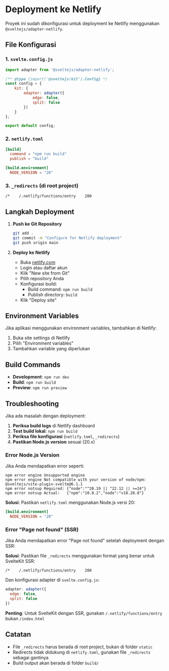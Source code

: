 # Deployment ke Netlify

Proyek ini sudah dikonfigurasi untuk deployment ke Netlify menggunakan `@sveltejs/adapter-netlify`.

## File Konfigurasi

### 1. `svelte.config.js`
```javascript
import adapter from '@sveltejs/adapter-netlify';

/** @type {import('@sveltejs/kit').Config} */
const config = {
	kit: {
		adapter: adapter({
			edge: false,
			split: false
		})
	}
};

export default config;
```

### 2. `netlify.toml`
```toml
[build]
  command = "npm run build"
  publish = "build"

[build.environment]
  NODE_VERSION = "20"
```

### 3. `_redirects` (di root project)
```
/*    /.netlify/functions/entry    200
```

## Langkah Deployment

1. **Push ke Git Repository**
   ```bash
   git add .
   git commit -m "Configure for Netlify deployment"
   git push origin main
   ```

2. **Deploy ke Netlify**
   - Buka [netlify.com](https://netlify.com)
   - Login atau daftar akun
   - Klik "New site from Git"
   - Pilih repository Anda
   - Konfigurasi build:
     - Build command: `npm run build`
     - Publish directory: `build`
   - Klik "Deploy site"

## Environment Variables

Jika aplikasi menggunakan environment variables, tambahkan di Netlify:
1. Buka site settings di Netlify
2. Pilih "Environment variables"
3. Tambahkan variable yang diperlukan

## Build Commands

- **Development**: `npm run dev`
- **Build**: `npm run build`
- **Preview**: `npm run preview`

## Troubleshooting

Jika ada masalah dengan deployment:

1. **Periksa build logs** di Netlify dashboard
2. **Test build lokal**: `npm run build`
3. **Periksa file konfigurasi** (`netlify.toml`, `_redirects`)
4. **Pastikan Node.js version** sesuai (20.x)

### Error Node.js Version

Jika Anda mendapatkan error seperti:
```
npm error engine Unsupported engine
npm error engine Not compatible with your version of node/npm: @sveltejs/vite-plugin-svelte@6.1.1
npm error notsup Required: {"node":"^20.19 || ^22.12 || >=24"}
npm error notsup Actual:   {"npm":"10.8.2","node":"v18.20.8"}
```

**Solusi**: Pastikan `netlify.toml` menggunakan Node.js versi 20:
```toml
[build.environment]
  NODE_VERSION = "20"
```

### Error "Page not found" (SSR)

Jika Anda mendapatkan error "Page not found" setelah deployment dengan SSR:

**Solusi**: Pastikan file `_redirects` menggunakan format yang benar untuk SvelteKit SSR:
```
/*    /.netlify/functions/entry    200
```

Dan konfigurasi adapter di `svelte.config.js`:
```javascript
adapter: adapter({
  edge: false,
  split: false
})
```

**Penting**: Untuk SvelteKit dengan SSR, gunakan `/.netlify/functions/entry` bukan `/index.html`

## Catatan

- File `_redirects` harus berada di root project, bukan di folder `static`
- Redirects tidak didukung di `netlify.toml`, gunakan file `_redirects` sebagai gantinya
- Build output akan berada di folder `build/`
